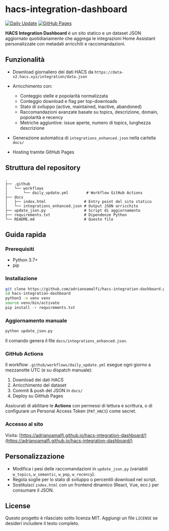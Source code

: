 # hacs-integration-dashboard

[![Daily Update](https://github.com/adrianoamalfi/hacs-integration-dashboard/actions/workflows/daily_update.yml/badge.svg)](https://github.com/adrianoamalfi/hacs-integration-dashboard/actions)
[![GitHub Pages](https://github.com/adrianoamalfi/hacs-integration-dashboard/workflows/GitHub%20Pages/badge.svg)](https://adrianoamalfi.github.io/hacs-integration-dashboard/)

**HACS Integration Dashboard** è un sito statico e un dataset JSON aggiornato quotidianamente che aggrega le integrazioni Home Assistant personalizzate con metadati arricchiti e raccomandazioni.

## Funzionalità

* Download giornaliero dei dati HACS da `https://data-v2.hacs.xyz/integration/data.json`
* Arricchimento con:

  * Conteggio stelle e popolarità normalizzata
  * Conteggio download e flag per top-downloads
  * Stato di sviluppo (active, maintained, inactive, abandoned)
  * Raccomandazioni avanzate basate su topics, descrizione, domain, popolarità e recency
  * Metriche aggiuntive: issue aperte, numero di topics, lunghezza descrizione
* Generazione automatica di `integrations_enhanced.json` nella cartella `docs/`
* Hosting tramite GitHub Pages

## Struttura del repository

```
.
├── .github
│   └── workflows
│       └── daily_update.yml        # Workflow GitHub Actions
├── docs
│   ├── index.html                 # Entry point del sito statico
│   └── integrations_enhanced.json # Output JSON arricchito
├── update_json.py                 # Script di aggiornamento
├── requirements.txt               # Dipendenze Python
└── README.md                      # Questo file
```

## Guida rapida

### Prerequisiti

* Python 3.7+
* pip

### Installazione

```bash
git clone https://github.com/adrianoamalfi/hacs-integration-dashboard.git
cd hacs-integration-dashboard
python3 -m venv venv
source venv/bin/activate
pip install -r requirements.txt
```

### Aggiornamento manuale

```bash
python update_json.py
```

Il comando genera il file `docs/integrations_enhanced.json`.

### GitHub Actions

Il workflow `.github/workflows/daily_update.yml` esegue ogni giorno a mezzanotte UTC (e su dispatch manuale):

1. Download dei dati HACS
2. Arricchimento del dataset
3. Commit & push del JSON in `docs/`
4. Deploy su GitHub Pages

Assicurati di abilitare le **Actions** con permessi di lettura e scrittura, o di configurare un Personal Access Token (`PAT_HACS`) come secret.

### Accesso al sito

Visita:
[https://adrianoamalfi.github.io/hacs-integration-dashboard/](https://adrianoamalfi.github.io/hacs-integration-dashboard/)

## Personalizzazione

* Modifica i pesi delle raccomandazioni in `update_json.py` (variabili `w_topics`, `w_semantic`, `w_pop`, `w_recency`).
* Regola soglie per lo stato di sviluppo o percentili download nel script.
* Sostituisci `index.html` con un frontend dinamico (React, Vue, ecc.) per consumare il JSON.

## License

Questo progetto è rilasciato sotto licenza MIT. Aggiungi un file `LICENSE` se desideri includere il testo completo.
